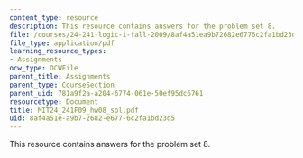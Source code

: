 ```yaml
---
content_type: resource
description: This resource contains answers for the problem set 8.
file: /courses/24-241-logic-i-fall-2009/8af4a51ea9b72682e6776c2fa1bd23d5_MIT24_241F09_hw08_sol.pdf
file_type: application/pdf
learning_resource_types:
- Assignments
ocw_type: OCWFile
parent_title: Assignments
parent_type: CourseSection
parent_uid: 781a9f2a-a204-6774-061e-50ef95dc6761
resourcetype: Document
title: MIT24_241F09_hw08_sol.pdf
uid: 8af4a51e-a9b7-2682-e677-6c2fa1bd23d5
---
```

This resource contains answers for the problem set 8.

